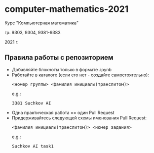 # computer-mathematics-2021
Курс "Компьютерная математика"

гр. 9303, 9304, 9381-9383

2021 г.
## Правила работы с репозиторием
  * Добавляйте блокноты только в формате .ipynb
  * Работайте в каталоге (если его нет - создайте самостоятельно): <pre><номер группы>_<фамилия_инициалы(транслитом)></pre> e.g.: <pre>3381_Suchkov_AI</pre>
  * Одна практическая работа == один Pull Request
  * Придерживайтесь следующей схемы именования Pull Request: <pre><фамилия_инициалы(транслитом)>_<номер_задания></pre> e.g.: <pre>Suchkov_AI_task1</pre>
  
